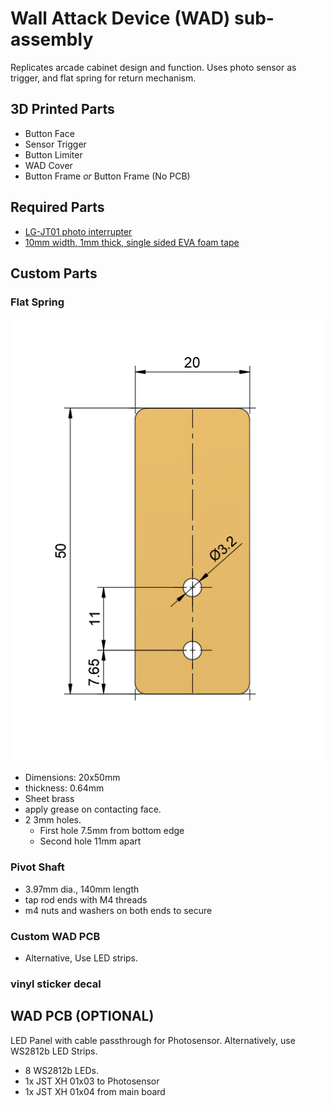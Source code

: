 # Wall Attack Device (WAD) sub-assembly

Replicates arcade cabinet design and function. Uses photo sensor as trigger, and flat spring for return mechanism.

## 3D Printed Parts

- Button Face
- Sensor Trigger
- Button Limiter
- WAD Cover
- Button Frame _or_ Button Frame (No PCB)

## Required Parts

- [LG-JT01 photo interrupter](https://www.aliexpress.com/item/33015487463.html)
- [10mm width, 1mm thick, single sided EVA foam tape](https://www.aliexpress.com/item/1005001829983926.html)

## Custom Parts

### Flat Spring

![Flat Spring Dimensions](Images/Spring%20Dimensions.png?raw=true)

- Dimensions: 20x50mm
- thickness: 0.64mm
- Sheet brass
- apply grease on contacting face.
- 2 3mm holes.
  - First hole 7.5mm from bottom edge
  - Second hole 11mm apart

### Pivot Shaft

- 3.97mm dia., 140mm length
- tap rod ends with M4 threads
- m4 nuts and washers on both ends to secure

### Custom WAD PCB

- Alternative, Use LED strips.

### vinyl sticker decal

## WAD PCB (OPTIONAL)

LED Panel with cable passthrough for Photosensor. Alternatively, use WS2812b LED Strips.

- 8 WS2812b LEDs.
- 1x JST XH 01x03 to Photosensor
- 1x JST XH 01x04 from main board

